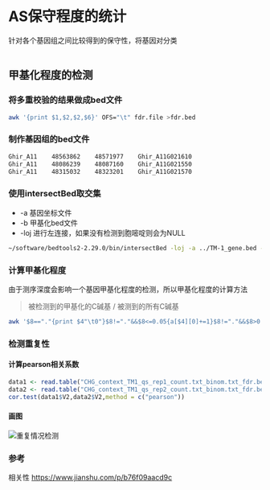# AS保守程度的统计

针对各个基因组之间比较得到的保守性，将基因对分类

```bash

```



## 甲基化程度的检测

### 将多重校验的结果做成bed文件

```bash
awk '{print $1,$2,$2,$6}' OFS="\t" fdr.file >fdr.bed
```

### 制作基因组的bed文件

```bash
Ghir_A11	48563862	48571977	Ghir_A11G021610
Ghir_A11	48086239	48087160	Ghir_A11G021550
Ghir_A11	48315032	48323201	Ghir_A11G021570
```

### 使用intersectBed取交集

+ -a 基因坐标文件
+ -b 甲基化bed文件
+ -loj 进行左连接，如果没有检测到胞嘧啶则会为NULL

```bash
~/software/bedtools2-2.29.0/bin/intersectBed -loj -a ../TM-1_gene.bed -b CpG_context_TM1_qs_rep1_count.txt_binom.txt_fdr.bed >3
```

### 计算甲基化程度

由于测序深度会影响一个基因甲基化程度的检测，所以甲基化程度的计算方法

> 被检测到的甲基化的C碱基 / 被测到的所有C碱基

```bash
awk '$8=="."{print $4"\t0"}$8!="."&&$8<=0.05{a[$4][0]+=1}$8!="."&&$8>0.05{a[$4][1]+=1}END{for(i in a){print i"\t"a[i][0]/(a[i][0]+a[i][1])}}' 1 >2
```

### 检测重复性

#### 计算pearson相关系数

```R
data1 <- read.table("CHG_context_TM1_qs_rep1_count.txt_binom.txt_fdr.bed_end_sorted")
data2 <- read.table("CHG_context_TM1_qs_rep2_count.txt_binom.txt_fdr.bed_end_sorted")
cor.test(data1$V2,data2$V2,method = c("pearson"))
```

#### 画图 

![重复情况检测](https://s1.ax1x.com/2020/03/15/83AhSs.png)



### 参考

相关性  https://www.jianshu.com/p/b76f09aacd9c 